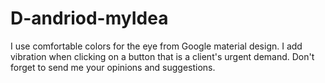 # D-andriod-myIdea
I use comfortable colors for the eye from Google material design. I add vibration when clicking on a button that is a client's urgent demand. Don't forget to send me your opinions and suggestions.
